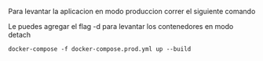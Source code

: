 Para levantar la aplicacion en modo produccion correr el siguiente comando

Le puedes agregar el flag -d para levantar los contenedores en modo detach

```
docker-compose -f docker-compose.prod.yml up --build
```
